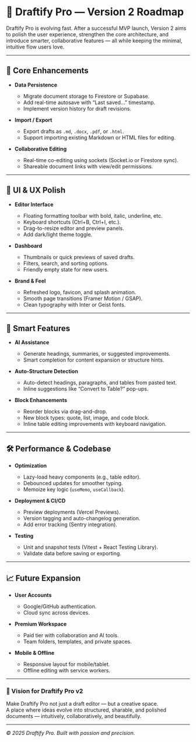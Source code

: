 # 🚀 Draftify Pro — Version 2 Roadmap

Draftify Pro is evolving fast. After a successful MVP launch, Version 2 aims to polish the user experience, strengthen the core architecture, and introduce smarter, collaborative features — all while keeping the minimal, intuitive flow users love.

---

## 🧠 Core Enhancements

- **Data Persistence**
  - Migrate document storage to Firestore or Supabase.
  - Add real-time autosave with “Last saved…” timestamp.
  - Implement version history for draft revisions.

- **Import / Export**
  - Export drafts as `.md`, `.docx`, `.pdf`, or `.html`.
  - Support importing existing Markdown or HTML files for editing.

- **Collaborative Editing**
  - Real-time co-editing using sockets (Socket.io or Firestore sync).
  - Shareable document links with view/edit permissions.

---

## 🎨 UI & UX Polish

- **Editor Interface**
  - Floating formatting toolbar with bold, italic, underline, etc.
  - Keyboard shortcuts (Ctrl+B, Ctrl+I, etc.).
  - Drag-to-resize editor and preview panels.
  - Add dark/light theme toggle.

- **Dashboard**
  - Thumbnails or quick previews of saved drafts.
  - Filters, search, and sorting options.
  - Friendly empty state for new users.

- **Brand & Feel**
  - Refreshed logo, favicon, and splash animation.
  - Smooth page transitions (Framer Motion / GSAP).
  - Clean typography with Inter or Geist fonts.

---

## 🧩 Smart Features

- **AI Assistance**
  - Generate headings, summaries, or suggested improvements.
  - Smart completion for content expansion or structure hints.

- **Auto-Structure Detection**
  - Auto-detect headings, paragraphs, and tables from pasted text.
  - Inline suggestions like “Convert to Table?” pop-ups.

- **Block Enhancements**
  - Reorder blocks via drag-and-drop.
  - New block types: quote, list, image, and code block.
  - Inline table editing improvements with keyboard navigation.

---

## 🛠️ Performance & Codebase

- **Optimization**
  - Lazy-load heavy components (e.g., table editor).
  - Debounced updates for smoother typing.
  - Memoize key logic (`useMemo`, `useCallback`).

- **Deployment & CI/CD**
  - Preview deployments (Vercel Previews).
  - Version tagging and auto-changelog generation.
  - Add error tracking (Sentry integration).

- **Testing**
  - Unit and snapshot tests (Vitest + React Testing Library).
  - Validate data before saving or exporting.

---

## 📈 Future Expansion

- **User Accounts**
  - Google/GitHub authentication.
  - Cloud sync across devices.

- **Premium Workspace**
  - Paid tier with collaboration and AI tools.
  - Team folders, templates, and private spaces.

- **Mobile & Offline**
  - Responsive layout for mobile/tablet.
  - Offline editing with service workers.

---

### 🏁 Vision for Draftify Pro v2
Make Draftify Pro not just a draft editor — but a creative space.  
A place where ideas evolve into structured, sharable, and polished documents — intuitively, collaboratively, and beautifully.

---

_© 2025 Draftify Pro. Built with passion and precision._
